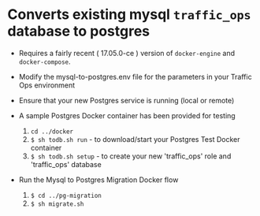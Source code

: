 <!--
    Licensed to the Apache Software Foundation (ASF) under one
    or more contributor license agreements.  See the NOTICE file
    distributed with this work for additional information
    regarding copyright ownership.  The ASF licenses this file
    to you under the Apache License, Version 2.0 (the
    "License"); you may not use this file except in compliance
    with the License.  You may obtain a copy of the License at

      http://www.apache.org/licenses/LICENSE-2.0

    Unless required by applicable law or agreed to in writing,
    software distributed under the License is distributed on an
    "AS IS" BASIS, WITHOUT WARRANTIES OR CONDITIONS OF ANY
    KIND, either express or implied.  See the License for the
    specific language governing permissions and limitations
    under the License.
-->

# Converts existing mysql `traffic_ops` database to postgres

* Requires a fairly recent ( 17.05.0-ce ) version of `docker-engine` and `docker-compose`.

* Modify the mysql-to-postgres.env file for the parameters in your Traffic Ops environment

* Ensure that your new Postgres service is running (local or remote)

* A sample Postgres Docker container has been provided for testing
  1. `cd ../docker`
  2. `$ sh todb.sh run` - to download/start your Postgres Test Docker container
  3. `$ sh todb.sh setup` - to create your new 'traffic_ops' role and 'traffic_ops' database

* Run the Mysql to Postgres Migration Docker flow
  1. `$ cd ../pg-migration`
  2. `$ sh migrate.sh`
